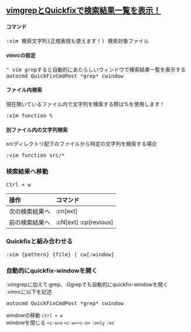 ## [vimgrepとQuickfixで検索結果一覧を表示！](https://qiita.com/y_hideshi/items/80c85e46360fbb0dbf91?utm_source=stock_summary_mail&utm_medium=email&utm_term=udonta&utm_content=vim%E3%81%AE%E3%81%8A%E3%81%99%E3%81%99%E3%82%81%E3%81%97%E3%81%9F%E3%81%84%E5%B0%8F%E6%8A%80%E9%9B%86&utm_campaign=stock_summary_mail_2020-10-03)

#### コマンド
<pre>
:vim 検索文字列(正規表現も使えます！) 検索対象ファイル
</pre>

#### vimrcの設定
<pre>
" vim grepすると自動的にあたらしいウィンドウで検索結果一覧を表示する
autocmd QuickFixCmdPost *grep* cwindow
</pre>

#### ファイル内検索
現在開いているファイル内で文字列を検索する際は%を使用します！<br>
<pre>
:vim function %
</pre>

#### 別ファイル内の文字列検索
srcディレクトリ配下のファイルから特定の文字列を検索する場合<br>
<pre>
:vim function src/*
</pre>

### 検索結果へ移動
<pre>
Ctrl + w
</pre>

|操作|コマンド|
|:--|:--|
|次の検索結果へ|:cn[ext]|
|前の検索結果へ|:cN[ext] :cp[revious]|

### Quickfixと組み合わせる
<pre>
:vim {pattern} {file} | cw[:window]
</pre>

### 自動的にquickfix-windowを開く
:vimgrepに加えて:grep、:Ggrepでも自動的にquickfix-windowを開く<br>
.vimrcに以下を記述<br>
<pre>
autocmd QuickFixCmdPost *grep* cwindow
</pre>

windowの移動   `ctrl + w`<br>
windowを閉じる  `<c-w>o` `<c-w><c-o>` `:only` `:on`<br>
